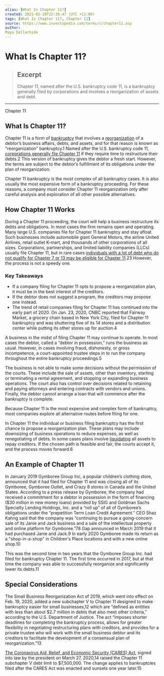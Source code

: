 ```yaml
---
alias: [What Is Chapter 11?]
created: 2021-02-28T22:26:47 (UTC +11:00)
tags: [What Is Chapter 11?, Chapter 11]
source: https://www.investopedia.com/terms/c/chapter11.asp
author: 
Maya Dollarhide
---
```


# What Is Chapter 11?

> ## Excerpt
> Chapter 11, named after the U.S. bankruptcy code 11, is a bankruptcy generally filed by corporations and involves a reorganization of assets and debt.

---

Chapter 11
## What Is Chapter 11?

Chapter 11 is a form of [bankruptcy](https://www.investopedia.com/video/play/bankruptcy/) that involves a [reorganization](https://www.investopedia.com/terms/r/reorganization.asp) of a debtor’s business affairs, debts, and assets, and for that reason is known as "reorganization" bankruptcy.1 Named after the U.S. bankruptcy code 11, [corporations generally file Chapter 11](https://www.investopedia.com/articles/01/120501.asp) if they require time to restructure their debts.2 This version of bankruptcy gives the debtor a fresh start. However, the terms are subject to the debtor’s fulfillment of its obligations under the plan of reorganization.

Chapter 11 bankruptcy is the most complex of all bankruptcy cases. It is also usually the most expensive form of a bankruptcy proceeding. For these reasons, a company must consider Chapter 11 reorganization only after careful analysis and exploration of all other possible alternatives.

## How Chapter 11 Works

During a Chapter 11 proceeding, the court will help a business restructure its debts and obligations. In most cases the firm remains open and operating. Many large U.S. companies file for Chapter 11 bankruptcy and stay afloat. Such businesses include automobile giant General Motors, the airline United Airlines, retail outlet K-mart, and thousands of other corporations of all sizes. Corporations, partnerships, and limited liability companies (LLCs) usually file Chapter 11, but in rare cases [individuals with a lot of debt who do not qualify for Chapter 7 or 13 may be eligible for Chapter 11](https://www.investopedia.com/ask/answers/061815/what-are-differences-between-chapter-11-and-chapter-13-bankruptcy.asp).23 However, the process is not a speedy one.

### Key Takeaways

-   If a company filing for Chapter 11 opts to propose a reorganization plan, it must be in the best interest of the creditors.
-   If the debtor does not suggest a program, the creditors may propose one instead.
-   The trend of retail companies filing for Chapter 11 has continued into the early part of 2020. On Jan. 23, 2020, CNBC reported that Fairway Market, a grocery chain based in New York City, filed for Chapter 11 bankruptcy and was shuttering five of its 14 stores and a distribution center while putting its other stores up for auction.4

A business in the midst of filing Chapter 11 may continue to operate. In most cases the debtor, called a “debtor in possession,” runs the business as usual. However, in cases involving fraud, dishonesty, or gross incompetence, a court-appointed trustee steps in to run the company throughout the entire bankruptcy proceedings.5

The business is not able to make some decisions without the permission of the courts. These include the sale of assets, other than inventory, starting or terminating a rental agreement, and stopping or expanding business operations. The court also has control over decisions related to retaining and paying attorneys and entering contracts with vendors and unions. Finally, the debtor cannot arrange a loan that will commence after the bankruptcy is complete.

Because Chapter 11 is the most expensive and complex form of bankruptcy, most companies explore all alternative routes before filing for one.

In Chapter 11 the individual or business filing bankruptcy has the first chance to propose a reorganization plan. These plans may include downsizing of business operations to reduce expenses, as well as renegotiating of debts. In some cases plans involve [liquidating](https://www.investopedia.com/terms/l/liquidate.asp) all assets to repay creditors. If the chosen path is feasible and fair, the courts accept it, and the process moves forward.6

## An Example of Chapter 11

In January 2019 Gymboree Group Inc, a popular children’s clothing store, announced that it had filed for Chapter 11 and was closing all of its Gymboree, Gymboree Outlet, and Crazy 8 stores in Canada and the United States. According to a press release by Gymboree, the company had received a commitment for a debtor in possession in the form of financing ($30 million in new money loans) provided by SSIG and Goldman Sachs Specialty Lending Holdings, Inc. and a “roll up” of all of Gymboree’s obligations under the “prepetition Term Loan Credit Agreement.” CEO Shaz Kahng said that the company was “continuing to pursue a going-concern sale of its Janie and Jack business and a sale of the intellectual property and online platform for Gymboree.”78 Gap announced in March 2019 that it had purchased Janie and Jack.9 In early 2020 Gymboree made its return as a "shop-in-a-shop" in Children's Place locations and with a new online shop.10

This was the second time in two years that the Gymboree Group Inc. had filed for bankruptcy Chapter 11. The first time occurred in 2017, but at that time the company was able to successfully reorganize and significantly lower its debts.11

## Special Considerations

The Small Business Reorganization Act of 2019, which went into effect on Feb. 19, 2020, added a new subchapter V to Chapter 11 designed to make bankruptcy easier for small businesses,12 which are “defined as entities with less than about $2.7 million in debts that also meet other criteria,” according to the U.S. Department of Justice. The act “imposes shorter deadlines for completing the bankruptcy process, allows for greater flexibility in negotiating restructuring plans with creditors, and provides for a private trustee who will work with the small business debtor and its creditors to facilitate the development of a consensual plan of reorganization.”13 

[The Coronavirus Aid, Relief, and Economic Security (CARES) Act](https://www.investopedia.com/coronavirus-aid-relief-and-economic-security-cares-act-4800707), signed into law by the president on March 27, 2020,14 raised the Chapter 11 subchapter V debt limit to $7,500,000. The change applies to bankruptcies filed after the CARES Act was enacted and sunsets one year later.15
